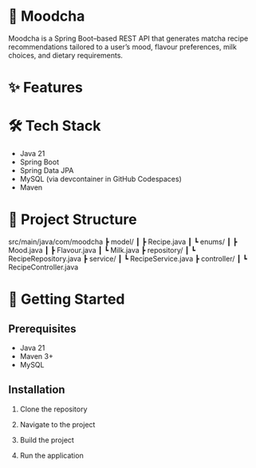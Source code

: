 # 🍵 Moodcha

Moodcha is a Spring Boot–based REST API that generates matcha recipe recommendations tailored to a user’s mood, flavour preferences, milk choices, and dietary requirements.


# ✨ Features



# 🛠 Tech Stack

* Java 21
* Spring Boot
* Spring Data JPA
* MySQL (via devcontainer in GitHub Codespaces)
* Maven


# 📂 Project Structure

src/main/java/com/moodcha
 ┣ model/
 ┃ ┣ Recipe.java
 ┃ ┗ enums/
 ┃    ┣ Mood.java
 ┃    ┣ Flavour.java
 ┃    ┗ Milk.java
 ┣ repository/
 ┃ ┗ RecipeRepository.java
 ┣ service/
 ┃ ┗ RecipeService.java
 ┣ controller/
 ┃ ┗ RecipeController.java

 # 🚀 Getting Started

 ## Prerequisites 

 * Java 21
 * Maven 3+
 * MySQL

## Installation

1. Clone the repository

2. Navigate to the project

3. Build the project

4. Run the application
